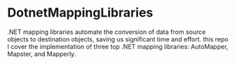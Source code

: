 # DotnetMappingLibraries
.NET mapping libraries automate the conversion of data from source objects to destination objects, saving us significant time and effort. this repo I cover the implementation of three top .NET mapping libraries: AutoMapper, Mapster, and Mapperly.
